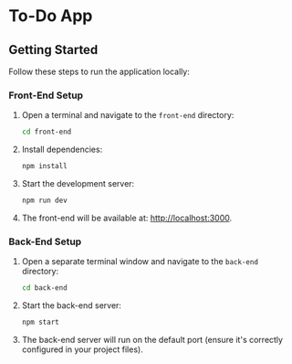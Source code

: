 # To-Do App

## Getting Started

Follow these steps to run the application locally:

### Front-End Setup
1. Open a terminal and navigate to the `front-end` directory:
   ```bash
   cd front-end
   ```
2. Install dependencies:
   ```bash
   npm install
   ```
3. Start the development server:
   ```bash
   npm run dev
   ```
4. The front-end will be available at: [http://localhost:3000](http://localhost:3000).

### Back-End Setup
1. Open a separate terminal window and navigate to the `back-end` directory:
   ```bash
   cd back-end
   ```
2. Start the back-end server:
   ```bash
   npm start
   ```
3. The back-end server will run on the default port (ensure it's correctly configured in your project files).
